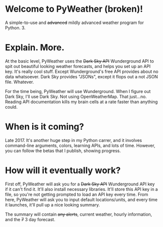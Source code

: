 # Welcome to PyWeather (broken)!
A simple-to-use and ~~advanced~~ mildly advanced weather program for Python. 3.

# Explain. More.
At the basic level, PyWeather uses the ~~Dark Sky API~~ Wunderground API to spit out beautiful looking weather forecasts, and helps you set up an API key. It's really cool stuff. Except Wunderground's free API provides about no data whatsoever. Dark Sky provides "JSONs", except it flops out a not JSON file. Whatever.

For the time being, PyWeather will use Wunderground. When I figure out Dark Sky, I'll use Dark Sky. Not using OpenWeatherMap. That just...no. Reading API documentation kills my brain cells at a rate faster than anything could.

# When is it coming?
Late 2017. It's another huge step in my Python carrer, and it involves command-line arguments, colors, learning APIs, and lots of time. However, you can follow the betas that I publish, showing progress.

# How will it eventually work?

First off, PyWeather will ask you for a ~~Dark Sky API~~ Wunderground API key if it can't find it. It'll also install necessary libraries. It'll store this API key in a file, so you're not getting prompted to load an API key every time. From here, PyWeather will ask you to input default locations/units, and every time it launches, it'll pull up a nice looking summary.

The summary will contain ~~any alerts~~, current weather, hourly information, and the ~~7~~ 3 day forecast.
